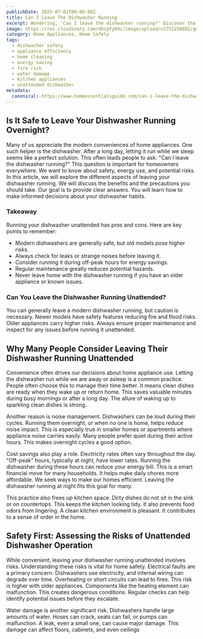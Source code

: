 ```yaml
---
publishDate: 2025-07-01T00:00:00Z
title: Can I Leave The Dishwasher Running
excerpt: Wondering, 'Can I leave the dishwasher running?' Discover the safety, efficiency, and risks of unattended dishwasher use. Learn best practices for peace of mind.
image: https://res.cloudinary.com/dbcpfy04c/image/upload/v1751258882/generated_image_1751258882_qyewod.webp
category: Home Appliances, Home Safety
tags:
  - dishwasher safety
  - appliance efficiency
  - home cleaning
  - energy saving
  - fire risk
  - water damage
  - kitchen appliances
  - unattended dishwasher
metadata:
  canonical: https://www.homeessentialsguide.com/can-i-leave-the-dishwasher-running
---
```


## Is It Safe to Leave Your Dishwasher Running Overnight?

Many of us appreciate the modern conveniences of home appliances. One such helper is the dishwasher. After a long day, letting it run while we sleep seems like a perfect solution. This often leads people to ask: "Can I leave the dishwasher running?" This question is important for homeowners everywhere. We want to know about safety, energy use, and potential risks. In this article, we will explore the different aspects of leaving your dishwasher running. We will discuss the benefits and the precautions you should take. Our goal is to provide clear answers. You will learn how to make informed decisions about your dishwasher habits.

### Takeaway

Running your dishwasher unattended has pros and cons. Here are key points to remember:

*   Modern dishwashers are generally safe, but old models pose higher risks.
*   Always check for leaks or strange noises before leaving it.
*   Consider running it during off-peak hours for energy savings.
*   Regular maintenance greatly reduces potential hazards.
*   Never leave home with the dishwasher running if you have an older appliance or known issues.

### Can You Leave the Dishwasher Running Unattended?

You can generally leave a modern dishwasher running, but caution is necessary. Newer models have safety features reducing fire and flood risks. Older appliances carry higher risks. Always ensure proper maintenance and inspect for any issues before running it unattended.

## Why Many People Consider Leaving Their Dishwasher Running Unattended

Convenience often drives our decisions about home appliance use. Letting the dishwasher run while we are away or asleep is a common practice. People often choose this to manage their time better. It means clean dishes are ready when they wake up or return home. This saves valuable minutes during busy mornings or after a long day. The allure of waking up to sparkling clean dishes is strong.

Another reason is noise management. Dishwashers can be loud during their cycles. Running them overnight, or when no one is home, helps reduce noise impact. This is especially true in smaller homes or apartments where appliance noise carries easily. Many people prefer quiet during their active hours. This makes overnight cycles a good option.

Cost savings also play a role. Electricity rates often vary throughout the day. "Off-peak" hours, typically at night, have lower rates. Running the dishwasher during these hours can reduce your energy bill. This is a smart financial move for many households. It helps make daily chores more affordable. We seek ways to make our homes efficient. Leaving the dishwasher running at night fits this goal for many.

This practice also frees up kitchen space. Dirty dishes do not sit in the sink or on countertops. This keeps the kitchen looking tidy. It also prevents food odors from lingering. A clean kitchen environment is pleasant. It contributes to a sense of order in the home.

## Safety First: Assessing the Risks of Unattended Dishwasher Operation

While convenient, leaving your dishwasher running unattended involves risks. Understanding these risks is vital for home safety. Electrical faults are a primary concern. Dishwashers use electricity, and internal wiring can degrade over time. Overheating or short circuits can lead to fires. This risk is higher with older appliances. Components like the heating element can malfunction. This creates dangerous conditions. Regular checks can help identify potential issues before they escalate.

Water damage is another significant risk. Dishwashers handle large amounts of water. Hoses can crack, seals can fail, or pumps can malfunction. A leak, even a small one, can cause major damage. This damage can affect floors, cabinets, and even ceilings